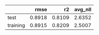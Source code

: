|          |   rmse |     r2 |   avg_nll |
|:---------|-------:|-------:|----------:|
| test     | 0.8918 | 0.8109 |    2.6352 |
| training | 0.8915 | 0.8209 |    2.5007 |